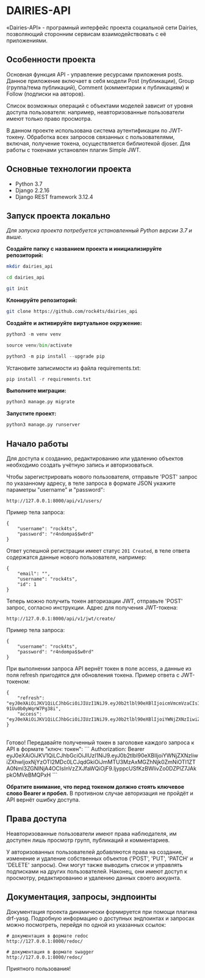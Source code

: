 # DAIRIES-API
«Dairies-API» - програмный интерфейс проекта социальной сети Dairies, позволяющий сторонним сервисам взаимодействовать с её приложениями.


## Особенности проекта

Основная функция API - управление ресурсами приложения posts. Данное приложение включает в себя модели Post (публикации), Group (группа/тема публикаций), Comment (комментарии к публикациям) и Follow (подписки на авторов).

Список возможных операций с объектами моделей зависит от уровня доступа пользователя: например, неавторизованные пользователи имеют только право просмотра.

В данном проекте использована система аутентификации по JWT-токену. Обработка всех запросов связанных с пользователями, включая, получение токена, осуществляется библиотекой djoser. Для работы с токенами установлен плагин Simple JWT.


## Основные технологии проекта
* Python 3.7
* Django 2.2.16
* Django REST framework 3.12.4


## Запуск проекта локально

*Для запуска проекта потребуется установленный Python версии 3.7 и выше.*

**Создайте папку с названием проекта и инициализируйте репозиторий:**
```bash
mkdir dairies_api
```
```bash
cd dairies_api
```
```bash
git init
```

**Клонируйте репозиторий:**
```bash
git clone https://github.com/rock4ts/dairies_api
```

**Создайте и активируйте виртуальное окружение:**
```python
python3 -m venv venv
```
```python
source venv/bin/activate
```
```python
python3 -m pip install --upgrade pip
```
Установите записимости из файла requirements.txt:
```python
pip install -r requirements.txt 
```
**Выполните миграции:**
```python
python3 manage.py migrate
```
**Запустите проект:**
```python
python3 manage.py runserver
```


## Начало работы

Для доступа к созданию, редактированию или удалению объектов необходимо создать учётную запись и авторизоваться.

Чтобы зарегистрировать нового пользователя, отправьте 'POST' запрос по указанному адресу, в теле запроса в формате JSON укажите параметры "username" и "password":  

```
http://127.0.0.1:8000/api/v1/users/
```
Пример тела запроса:
```
{
    "username": "rock4ts",
    "password": "r4ndompa$$w0rd"
}
```
Ответ успешной регистрации имеет статус `201 Created`, в теле ответа содержатся данные нового пользователя, например:
```
{
    "email": "",
    "username": "rock4ts",
    "id": 1
}
```

Теперь можно получить токен авторизации JWT, отправьте 'POST' запрос, согласно инструкции.
Адрес для получения JWT-токена:
```
http://127.0.0.1:8000/api/v1/jwt/create/
```
Пример тела запроса:
```
{
    "username": "rock4ts",
    "password": "r4ndompa$$w0rd"
}
```

При выполнении запроса API вернёт токен в поле access, а данные из поля refresh пригодятся для обновления токена.
Пример ответа с JWT-токеном:
```
{
    "refresh": "eyJ0eXAiOiJKV1QiLCJhbGciOiJIUzI1NiJ9.eyJ0b2tlbl90eXBlIjoicmVmcmVzaCIsImV4cCI6MTY2MzY2Njg3NCwianRpIjoiNWE0ZjIwMGQxN2RmNDBhMGJkY2JmN2YyYTRjYTE0MTQiLCJ1c2VyX2lkIjoxfQ.SzIFfzaC1wxIuwrH1kE-91Uu0b0yWqrW7Pg38i",
    "access": "eyJ0eXAiOiJKV1QiLCJhbGciOiJIUzI1NiJ9.eyJ0b2tlbl90eXBlIjoiYWNjZXNzIiwiZXhwIjoxNjYzOTI2MDc0LCJqdGkiOiJmMTU3MzAxMGZhNjk0ZmNiOTI1ZTA0NmI3ZGNlNjA4OCIsInVzZXJfaWQiOjF9.IjyppcUSfKzBWlivZo0DZPlZ7JAkpkOMVeBMQPxH"
}
```
<br>
Готово! Передавайте полученный токен в заголовке каждого запроса к API в формате "ключ: токен":
```
Authorization: Bearer eyJ0eXAiOiJKV1QiLCJhbGciOiJIUzI1NiJ9.eyJ0b2tlbl90eXBlIjoiYWNjZXNzIiwiZXhwIjoxNjYzOTI2MDc0LCJqdGkiOiJmMTU3MzAxMGZhNjk0ZmNiOTI1ZTA0NmI3ZGNlNjA4OCIsInVzZXJfaWQiOjF9.IjyppcUSfKzBWlivZo0DZPlZ7JAkpkOMVeBMQPxH
```

**Обратите внимание, что перед токеном должно стоять ключевое слово Bearer и пробел.** В противном случае авторизация не пройдёт и API вернёт ошибку доступа.


## Права доступа

Неавторизованные пользователи имеют права наблюдателя, им доступен лишь просмотр групп, публикаций и комментариев.

У авторизованных пользователей добавляются права на создание, изменение и удаление собственных объектов ('POST', 'PUT', 'PATCH' и 'DELETE' запросы). Они могут также выводить список и управлять подписками на других пользователей. Наконец, они имеют доступ к просмотру, редактированию и удалению данных своего аккуанта.


## Документация, запросы, эндпоинты

Документация проекта динамически формируется при помощи плагина drf-yasg. Подробную информацию о доступных эндпоинтах и запросах можно посмотреть, перейдя по одной из указанных ссылок:

```
# документация в формате redoc
http://127.0.0.1:8000/redoc/
```
```
# документация в формате swagger
http://127.0.0.1:8000/redoc/
```

Приятного пользования!
